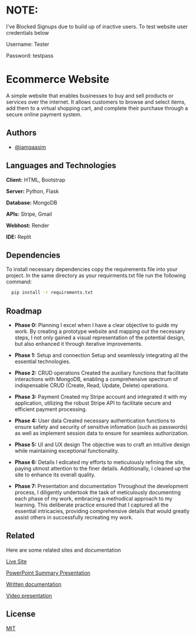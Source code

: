 # NOTE: 
I've Blocked Signups due to build up of inactive users. To test website user credentials below

Username: Tester

Password: testpass

# Ecommerce Website

A simple website that enables businesses to buy and sell products or services over the internet. It allows customers to browse and select items, add them to a virtual shopping cart, and complete their purchase through a secure online payment system. 


## Authors

- [@iamqaasim](https://github.com/iamqaasim)


## Languages and Technologies

**Client:** HTML, Bootstrap 

**Server:** Python, Flask

**Database:** MongoDB

**APIs:** Stripe, Gmail

**Webhost:** Render

**IDE:** Replit


## Dependencies

To install necessary dependencies copy the requirements file into your project. In the same directory as your requirments.txt file run the following command:

```bash
  pip install -r requirements.txt
```

## Roadmap

- **Phase 0:** Planning
I excel when I have a clear objective to guide my work. By creating a prototype website and mapping out the necessary steps, I not only gained a visual representation of the potential design, but also enhanced it through iterative improvements.

- **Phase 1:** Setup and connection
Setup and seamlessly integrating all the essential technologies.

- **Phase 2:** CRUD operations
Created the auxiliary functions that facilitate interactions with MongoDB, enabling a comprehensive spectrum of indispensable CRUD (Create, Read, Update, Delete) operations.

- **Phase 3:** Payment
Created my Stripe account and integrated it with my application, utilizing the robust Stripe API to facilitate secure and efficient payment processing.

- **Phase 4:** User data
Created necessary authentication functions to ensure safety and security of sensitive infomation (such as passwords) as well as implement session data to ensure for seamless authorization.

- **Phase 5:** UI and UX design
The objective was to craft an intuitive design while maintaining exceptional functionality.

- **Phase 6:** Details
I edicated my efforts to meticulously refining the site, paying utmost attention to the finer details. Additionally, I cleaned up the site to enhance its overall quality.

- **Phase 7:** Presentation and documentation
Throughout the development process, I diligently undertook the task of meticulously documenting each phase of my work, embracing a methodical approach to my learning. This deliberate practice ensured that I captured all the essential intricacies, providing comprehensive details that would greatly assist others in successfully recreating my work.


## Related

Here are some related sites and documentation

[Live Site](https://ecommerse-website-lzza.onrender.com/)

[PowerPoint Summary Presentation](https://docs.google.com/presentation/d/1-YeAtHkC6-vlPn4oF8t_tMAJ1MDLQBvuGRyTLeGBIKM/edit?usp=sharing)

[Written documentation](https://docs.google.com/document/d/1GNdzk-zRL0tvaK3ymhFKtCd2avSzReJCGX-cWgbNEEU/edit?usp=sharing)

[Video presentation]()


## License

[MIT](https://choosealicense.com/licenses/mit/)
